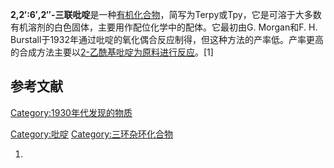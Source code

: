 **2,2′:6′,2′′-三联吡啶**是一种[有机化合物](../Page/有机化合物.md "wikilink")，简写为Terpy或Tpy，它是可溶于大多数有机溶剂的白色固体，主要用作配位化学中的配体。它最初由G.
Morgan和F. H.
Burstall于1932年通过吡啶的氧化偶合反应制得，但这种方法的产率低。产率更高的合成方法主要以[2-乙酰基吡啶为原料进行反应](https://zh.wikipedia.org/wiki/2-乙酰基吡啶 "wikilink")。\[1\]

## 参考文献

[Category:1930年代发现的物质](https://zh.wikipedia.org/wiki/Category:1930年代发现的物质 "wikilink")

[Category:吡啶](https://zh.wikipedia.org/wiki/Category:吡啶 "wikilink")
[Category:三环杂环化合物](https://zh.wikipedia.org/wiki/Category:三环杂环化合物 "wikilink")

1.